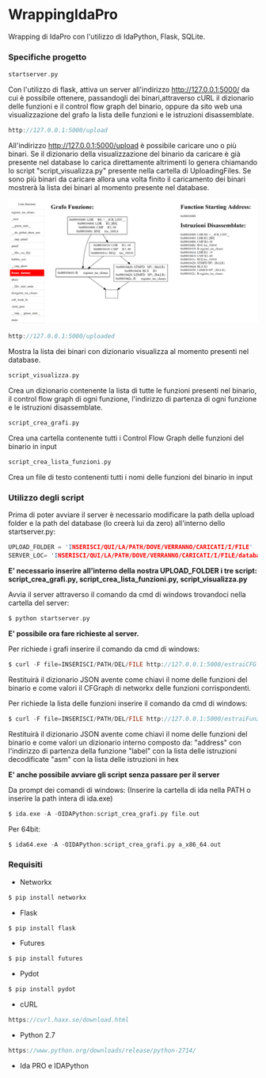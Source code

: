 # WrappingIdaPro
Wrapping di IdaPro con l'utilizzo di IdaPython, Flask, SQLite.

### Specifiche progetto

```C 
startserver.py 
```

Con l'utilizzo di flask, attiva un server all'indirizzo http://127.0.0.1:5000/ da cui è possibile ottenere, passandogli dei binari,attraverso cURL il dizionario delle funzioni e il control flow graph del binario, oppure da sito web una visualizzazione del grafo la lista delle funzioni e le istruzioni disassemblate.

```C 
http://127.0.0.1:5000/upload 
```

All'indirizzo http://127.0.0.1:5000/upload è possibile caricare uno o più binari. Se il dizionario della visualizzazione del binario da caricare è già presente nel database lo carica direttamente altrimenti lo genera chiamando lo script "script_visualizza.py" presente nella cartella di UploadingFiles. Se sono più binari da caricare allora una volta finito il caricamento dei binari mostrerà la lista dei binari al momento presente nel database.

![alt text](https://github.com/GiulianoAbruzzo/WrappingIdaPro/blob/master/Preview.PNG)

```C 
http://127.0.0.1:5000/uploaded
```

Mostra la lista dei binari con dizionario visualizza al momento presenti nel database.

```C 
script_visualizza.py 
```

Crea un dizionario contenente la lista di tutte le funzioni presenti nel binario, il control flow graph di ogni funzione, l'indirizzo di partenza di ogni funzione e le istruzioni disassemblate.

```C 
script_crea_grafi.py 
```
Crea una cartella contenente tutti i Control Flow Graph delle funzioni del binario in input

```C 
script_crea_lista_funzioni.py 
```

Crea un file di testo contenenti tutti i nomi delle funzioni del binario in input

### Utilizzo degli script

Prima di poter avviare il server è necessario modificare la path della upload folder e la path del database (lo creerà lui da zero) all'interno dello startserver.py:

```C 
UPLOAD_FOLDER = 'INSERISCI/QUI/LA/PATH/DOVE/VERRANNO/CARICATI/I/FILE'
SERVER_LOC= 'INSERISCI/QUI/LA/PATH/DOVE/VERRANNO/CARICATI/I/FILE/databaseServer.db'
```

**E' necessario inserire all'interno della nostra UPLOAD_FOLDER i tre script: script_crea_grafi.py, script_crea_lista_funzioni.py, script_visualizza.py**

Avvia il server attraverso il comando da cmd di windows trovandoci nella cartella del server:

```C 
$ python startserver.py
```


**E' possibile ora fare richieste al server.**

Per richiede i grafi inserire il comando da cmd di windows:

```C 
$ curl -F file=INSERISCI/PATH/DEL/FILE http://127.0.0.1:5000/estraiCFG
```

Restituirà il dizionario JSON avente come chiavi il nome delle funzioni del binario e come valori il CFGraph 
di networkx delle funzioni corrispondenti.

Per richiede la lista delle funzioni inserire il comando da cmd di windows:

```C 
$ curl -F file=INSERISCI/PATH/DEL/FILE http://127.0.0.1:5000/estraiFunzioni
```
Restituirà il dizionario JSON avente come chiavi il nome delle funzioni del binario e come valori un dizionario interno
composto da:
"address" con l'indirizzo di partenza della funzione
"label" con la lista delle istruzioni decodificate
"asm" con la lista delle istruzioni in hex



**E' anche possibile avviare gli script senza passare per il server**

Da prompt dei comandi di windows:
(Inserire la cartella di ida nella PATH o inserire la path intera di ida.exe)

```C 
$ ida.exe -A -OIDAPython:script_crea_grafi.py file.out
```

Per 64bit:

```C 
$ ida64.exe -A -OIDAPython:script_crea_grafi.py a_x86_64.out
```

### Requisiti

- Networkx

```C 
$ pip install networkx
```

- Flask

```C
$ pip install flask
```

- Futures

```C
$ pip install futures
```

- Pydot

```C
$ pip install pydot
```

- cURL

```C
https://curl.haxx.se/download.html
```

- Python 2.7

```C
https://www.python.org/downloads/release/python-2714/
```

- Ida PRO e IDAPython
